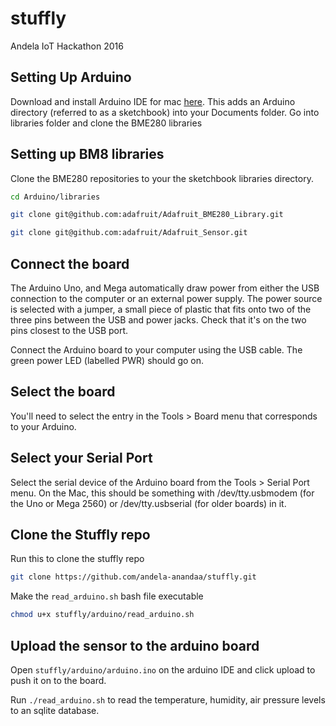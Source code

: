 # stuffly
Andela IoT Hackathon 2016

## Setting Up Arduino

Download and install Arduino IDE for mac [here](https://www.arduino.cc/en/Main/Software).
This adds an Arduino directory (referred to as a sketchbook) into your Documents folder.
Go into libraries folder and clone the BME280 libraries

## Setting up BM8 libraries

Clone the BME280 repositories to your the sketchbook libraries directory.

```bash
cd Arduino/libraries

git clone git@github.com:adafruit/Adafruit_BME280_Library.git

git clone git@github.com:adafruit/Adafruit_Sensor.git
```



## Connect the board

The Arduino Uno, and Mega automatically draw power from either the USB connection to the computer or an external power supply. The power source is selected with a jumper, a small piece of plastic that fits onto two of the three pins between the USB and power jacks. Check that it's on the two pins closest to the USB port.

Connect the Arduino board to your computer using the USB cable. The green power LED (labelled PWR) should go on.

## Select the board
You'll need to select the entry in the Tools > Board menu that corresponds to your Arduino.

## Select your Serial Port

Select the serial device of the Arduino board from the Tools > Serial Port menu. On the Mac, this should be something with /dev/tty.usbmodem (for the Uno or Mega 2560) or /dev/tty.usbserial (for older boards) in it.

## Clone the Stuffly repo

Run this to clone the stuffly repo

```bash
git clone https://github.com/andela-anandaa/stuffly.git
```

Make the `read_arduino.sh` bash file executable
```bash
chmod u+x stuffly/arduino/read_arduino.sh
```

## Upload the sensor to the arduino board
Open `stuffly/arduino/arduino.ino` on the arduino IDE and click upload to push it on to the board.

Run `./read_arduino.sh` to read the temperature, humidity, air pressure levels to an sqlite database.
